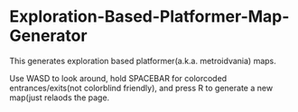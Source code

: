 # Exploration-Based-Platformer-Map-Generator
This generates exploration based platformer(a.k.a. metroidvania) maps.

Use WASD to look around, hold SPACEBAR for colorcoded entrances/exits(not colorblind friendly), and press R to generate a new map(just relaods the page.
